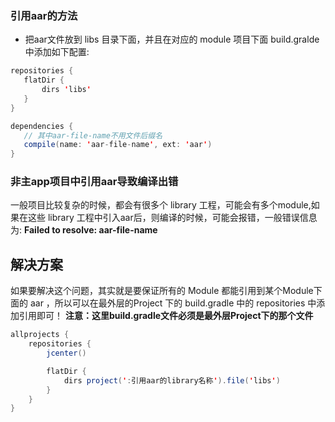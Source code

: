 
 ###   引用aar的方法
 

 -  把aar文件放到 libs 目录下面，并且在对应的 module 项目下面 build.gralde 中添加如下配置:
 ~~~ java
 repositories {
    flatDir {
        dirs 'libs'
    }
}

dependencies {
	// 其中aar-file-name不用文件后缀名
	compile(name: 'aar-file-name', ext: 'aar')  
}
 ~~~
 
 ### 非主app项目中引用aar导致编译出错
  一般项目比较复杂的时候，都会有很多个 library 工程，可能会有多个module,如果在这些 library 工程中引入aar后，则编译的时候，可能会报错，一般错误信息为: **Failed to resolve:  aar-file-name**   
## 解决方案
如果要解决这个问题，其实就是要保证所有的 Module 都能引用到某个Module下面的 aar ，所以可以在最外层的Project 下的 build.gradle 中的 repositories 中添加引用即可！
**注意：这里build.gradle文件必须是最外层Project下的那个文件**
~~~ java
allprojects {
    repositories {
        jcenter()

        flatDir {
            dirs project(':引用aar的library名称').file('libs')  
        }
    }
}
~~~
  
  